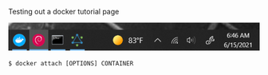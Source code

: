 Testing out a docker tutorial page

![Notice the Red Debian Icon on the Windows TaskBar](/assets/images/DebianToolBar.PNG)

```
$ docker attach [OPTIONS] CONTAINER
```
